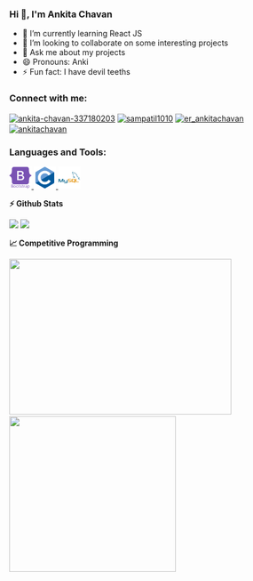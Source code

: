 ### Hi 👋, I'm Ankita Chavan


- 🌱 I’m currently learning React JS
- 👯 I’m looking to collaborate on some interesting projects
- 💬 Ask me about my projects
- 😄 Pronouns: Anki
- ⚡ Fun fact: I have devil teeths


<h3 align="left">Connect with me:</h3>
<p align="left">
<a href="https://linkedin.com/in/ankita-chavan-337180203" target="blank"><img align="center" src="https://raw.githubusercontent.com/rahuldkjain/github-profile-readme-generator/master/src/images/icons/Social/linked-in-alt.svg" alt="ankita-chavan-337180203" height="30" width="40" /></a>
<a href="https://instagram.com/anki_1300" target="blank"><img align="center" src="https://raw.githubusercontent.com/rahuldkjain/github-profile-readme-generator/master/src/images/icons/Social/instagram.svg" alt="sampatil1010" height="30" width="40" /></a>
<a href="https://www.hackerrank.com/er_ankitachavan" target="blank"><img align="center" src="https://raw.githubusercontent.com/rahuldkjain/github-profile-readme-generator/master/src/images/icons/Social/hackerrank.svg" alt="er_ankitachavan" height="30" width="40" /></a>
<a href="https://www.leetcode.com/ankitachavan" target="blank"><img align="center" src="https://raw.githubusercontent.com/rahuldkjain/github-profile-readme-generator/master/src/images/icons/Social/leet-code.svg" alt="ankitachavan" height="30" width="40" /></a>
</p>

<h3 align="left">Languages and Tools:</h3>
<p align="left"> <a href="https://getbootstrap.com" target="_blank"> <img src="https://raw.githubusercontent.com/devicons/devicon/master/icons/bootstrap/bootstrap-plain-wordmark.svg" alt="bootstrap" width="40" height="40"/> </a> <a href="https://www.cprogramming.com/" target="_blank"> <img src="https://raw.githubusercontent.com/devicons/devicon/master/icons/c/c-original.svg" alt="c" width="40" height="40"/> </a> <a href="https://www.w3schools.com/cpp/" target="_blank">
</a> <a href="https://www.mysql.com/" target="_blank"> <img src="https://raw.githubusercontent.com/devicons/devicon/master/icons/mysql/mysql-original-wordmark.svg" alt="mysql" width="40" height="40"/> </a> </p>


<b>⚡ Github Stats</b>
<p float="left">
<img height="180em" src="https://github-readme-stats.vercel.app/api?username=Ankitachavan123&show_icons=true&hide_border=true&&count_private=true&include_all_commits=true" /> 
<img height="180em" src="https://github-readme-stats.vercel.app/api/top-langs/?username=Ankitachavan123&show_icons=true&hide_border=true&layout=compact&langs_count=8"/>
</p>

<b>&#128200; Competitive Programming</b>
<p float="left">
<img height="280em" width="400em" src="https://leetcode.card.workers.dev/ankitachavan?cache=0" />
<img height="280em" width="300em" src="https://geeks-for-geeks-stats-api-napiyo.vercel.app/?userName=erankitachavan" />
</p>
